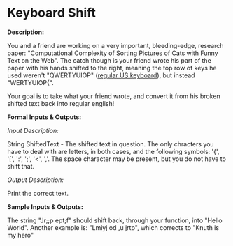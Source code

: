 # Keyboard Shift
<div class="md"><p><strong>Description:</strong></p>
<p>You and a friend are working on a very important, bleeding-edge, research paper: "Computational Complexity of Sorting Pictures of Cats with Funny Text on the Web". The catch though is your friend wrote his part of the paper with his hands shifted to the right, meaning the top row of keys he used weren't "QWERTYUIOP" (<a href="http://www.goodtyping.com/teclatUSok.png">regular US keyboard</a>), but instead "WERTYUIOP{".</p>
<p>Your goal is to take what your friend wrote, and convert it from his broken shifted text back into regular english!</p>
<p><strong>Formal Inputs &amp; Outputs:</strong></p>
<p><em>Input Description:</em></p>
<p>String ShiftedText - The shifted text in question. The only chracters you have to deal with are letters, in both cases, and the following symbols: '{', '[', ':', ';', '&lt;', ','. The space character may be present, but you do not have to shift that.</p>
<p><em>Output Description:</em></p>
<p>Print the correct text.</p>
<p><strong>Sample Inputs &amp; Outputs:</strong></p>
<p>The string "Jr;;p ept;f" should shift back, through your function, into "Hello World". Another example is: "Lmiyj od ,u jrtp", which corrects to "Knuth is my hero"</p>
</div>
